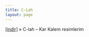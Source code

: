 ```yaml
---
title: C-Lah
layout: page
---
```


<a href="https://cloud.mail.ru/public/d7c319f4cc1f/C-LAH%20-%20Kara%20Kalem%20Resimlerim" target="_blank">[indir]</a>  »  C-lah &#8211; Kar Kalem resimlerim